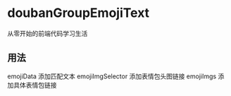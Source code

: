 # doubanGroupEmojiText
从零开始的前端代码学习生活



[关注豆瓣正组谢谢喵]: https://www.douban.com/group/728957/

[感谢大佬的帮助喵]: https://www.douban.com/people/243050994/

## 用法
emojiData           添加匹配文本
emojiImgSelector    添加表情包头图链接
emojiImgs           添加具体表情包链接